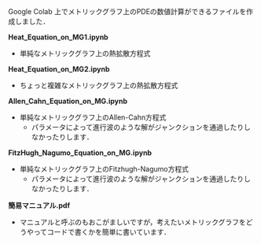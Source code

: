 Google Colab 上でメトリックグラフ上のPDEの数値計算ができるファイルを作成しました．

**Heat_Equation_on_MG1.ipynb**
- 単純なメトリックグラフ上の熱拡散方程式

**Heat_Equation_on_MG2.ipynb**
- ちょっと複雑なメトリックグラフ上の熱拡散方程式

**Allen_Cahn_Equation_on_MG.ipynb**
- 単純なメトリックグラフ上のAllen-Cahn方程式
  - パラメータによって進行波のような解がジャンクションを通過したりしなかったりします．

**FitzHugh_Nagumo_Equation_on_MG.ipynb**
- 単純なメトリックグラフ上のFitzhugh-Nagumo方程式
  - パラメータによって進行波のような解がジャンクションを通過したりしなかったりします．

**簡易マニュアル.pdf**
- マニュアルと呼ぶのもおこがましいですが，考えたいメトリックグラフをどうやってコードで書くかを簡単に書いています．